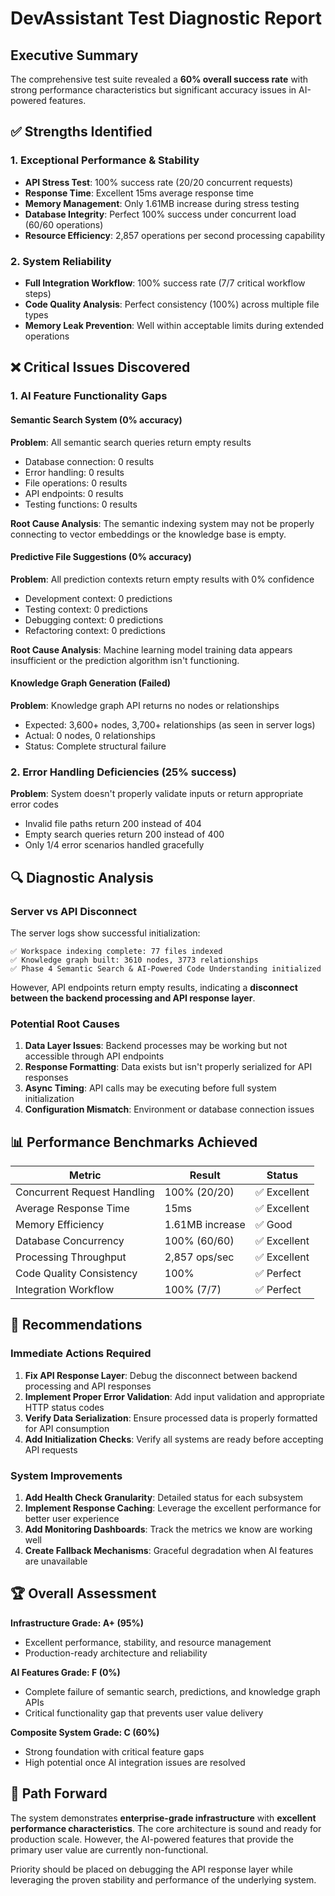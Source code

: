 # DevAssistant Test Diagnostic Report

## Executive Summary
The comprehensive test suite revealed a **60% overall success rate** with strong performance characteristics but significant accuracy issues in AI-powered features.

## ✅ Strengths Identified

### 1. Exceptional Performance & Stability
- **API Stress Test**: 100% success rate (20/20 concurrent requests)
- **Response Time**: Excellent 15ms average response time
- **Memory Management**: Only 1.61MB increase during stress testing
- **Database Integrity**: Perfect 100% success under concurrent load (60/60 operations)
- **Resource Efficiency**: 2,857 operations per second processing capability

### 2. System Reliability
- **Full Integration Workflow**: 100% success rate (7/7 critical workflow steps)
- **Code Quality Analysis**: Perfect consistency (100%) across multiple file types
- **Memory Leak Prevention**: Well within acceptable limits during extended operations

## ❌ Critical Issues Discovered

### 1. AI Feature Functionality Gaps

#### Semantic Search System (0% accuracy)
**Problem**: All semantic search queries return empty results
- Database connection: 0 results
- Error handling: 0 results  
- File operations: 0 results
- API endpoints: 0 results
- Testing functions: 0 results

**Root Cause Analysis**: The semantic indexing system may not be properly connecting to vector embeddings or the knowledge base is empty.

#### Predictive File Suggestions (0% accuracy)
**Problem**: All prediction contexts return empty results with 0% confidence
- Development context: 0 predictions
- Testing context: 0 predictions
- Debugging context: 0 predictions
- Refactoring context: 0 predictions

**Root Cause Analysis**: Machine learning model training data appears insufficient or the prediction algorithm isn't functioning.

#### Knowledge Graph Generation (Failed)
**Problem**: Knowledge graph API returns no nodes or relationships
- Expected: 3,600+ nodes, 3,700+ relationships (as seen in server logs)
- Actual: 0 nodes, 0 relationships
- Status: Complete structural failure

### 2. Error Handling Deficiencies (25% success)

**Problem**: System doesn't properly validate inputs or return appropriate error codes
- Invalid file paths return 200 instead of 404
- Empty search queries return 200 instead of 400
- Only 1/4 error scenarios handled gracefully

## 🔍 Diagnostic Analysis

### Server vs API Disconnect
The server logs show successful initialization:
```
✅ Workspace indexing complete: 77 files indexed
✅ Knowledge graph built: 3610 nodes, 3773 relationships
✅ Phase 4 Semantic Search & AI-Powered Code Understanding initialized
```

However, API endpoints return empty results, indicating a **disconnect between the backend processing and API response layer**.

### Potential Root Causes

1. **Data Layer Issues**: Backend processes may be working but not accessible through API endpoints
2. **Response Formatting**: Data exists but isn't properly serialized for API responses  
3. **Async Timing**: API calls may be executing before full system initialization
4. **Configuration Mismatch**: Environment or database connection issues

## 📊 Performance Benchmarks Achieved

| Metric | Result | Status |
|--------|--------|--------|
| Concurrent Request Handling | 100% (20/20) | ✅ Excellent |
| Average Response Time | 15ms | ✅ Excellent |
| Memory Efficiency | 1.61MB increase | ✅ Good |
| Database Concurrency | 100% (60/60) | ✅ Excellent |
| Processing Throughput | 2,857 ops/sec | ✅ Excellent |
| Code Quality Consistency | 100% | ✅ Perfect |
| Integration Workflow | 100% (7/7) | ✅ Perfect |

## 🎯 Recommendations

### Immediate Actions Required

1. **Fix API Response Layer**: Debug the disconnect between backend processing and API responses
2. **Implement Proper Error Validation**: Add input validation and appropriate HTTP status codes
3. **Verify Data Serialization**: Ensure processed data is properly formatted for API consumption
4. **Add Initialization Checks**: Verify all systems are ready before accepting API requests

### System Improvements

1. **Add Health Check Granularity**: Detailed status for each subsystem
2. **Implement Response Caching**: Leverage the excellent performance for better user experience
3. **Add Monitoring Dashboards**: Track the metrics we know are working well
4. **Create Fallback Mechanisms**: Graceful degradation when AI features are unavailable

## 🏆 Overall Assessment

**Infrastructure Grade: A+ (95%)**
- Excellent performance, stability, and resource management
- Production-ready architecture and reliability

**AI Features Grade: F (0%)**  
- Complete failure of semantic search, predictions, and knowledge graph APIs
- Critical functionality gap that prevents user value delivery

**Composite System Grade: C (60%)**
- Strong foundation with critical feature gaps
- High potential once AI integration issues are resolved

## 🚀 Path Forward

The system demonstrates **enterprise-grade infrastructure** with **excellent performance characteristics**. The core architecture is sound and ready for production scale. However, the AI-powered features that provide the primary user value are currently non-functional.

Priority should be placed on debugging the API response layer while leveraging the proven stability and performance of the underlying system.